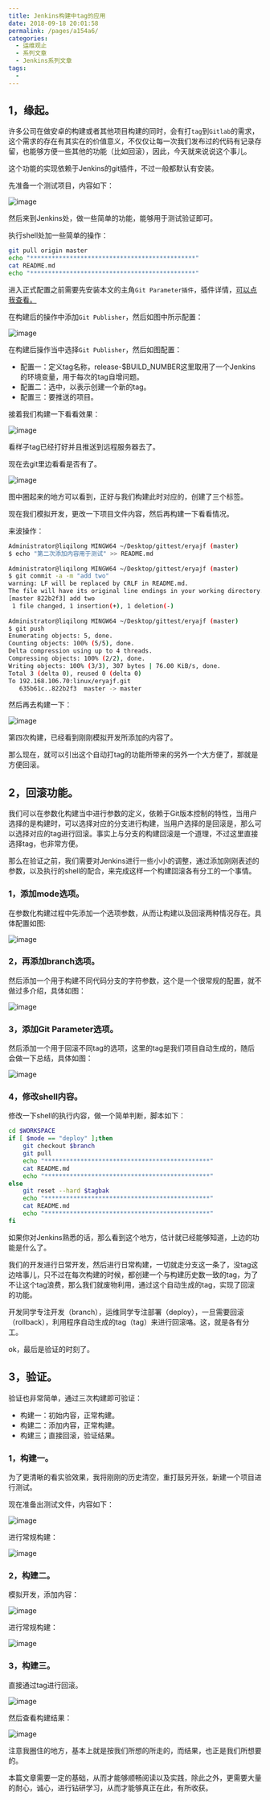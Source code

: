 ```yaml
---
title: Jenkins构建中tag的应用
date: 2018-09-18 20:01:58
permalink: /pages/a154a6/
categories:
  - 运维观止
  - 系列文章
  - Jenkins系列文章
tags:
  - 
---
```


## 1，缘起。

许多公司在做安卓的构建或者其他项目构建的同时，会有打`tag`到`Gitlab`的需求，这个需求的存在有其实在的价值意义，不仅仅让每一次我们发布过的代码有记录存留，也能够方便一些其他的功能（比如回滚），因此，今天就来说说这个事儿。

这个功能的实现依赖于Jenkins的git插件，不过一般都默认有安装。

先准备一个测试项目，内容如下：

![image](https://tvax4.sinaimg.cn/large/008k1Yt0ly1grljfum86zj30ii04s78y.jpg)

然后来到Jenkins处，做一些简单的功能，能够用于测试验证即可。

执行shell处加一些简单的操作：

```sh
git pull origin master
echo "**********************************************"
cat README.md
echo "**********************************************"
```

进入正式配置之前需要先安装本文的主角`Git Parameter插件`，插件详情，[可以点我查看。](http://www.eryajf.net/2280.html#toc-11)

在构建后的操作中添加`Git Publisher`，然后如图中所示配置：

![image](https://tva4.sinaimg.cn/large/008k1Yt0ly1grljg6mwhjj314j0n3naj.jpg)

在构建后操作当中选择`Git Publisher`，然后如图配置：

- 配置一：定义tag名称，release-$BUILD_NUMBER这里取用了一个Jenkins的环境变量，用于每次的tag自增问题。
- 配置二：选中，以表示创建一个新的tag。
- 配置三：要推送的项目。

接着我们构建一下看看效果：

![image](https://tva4.sinaimg.cn/large/008k1Yt0ly1grljgbff41j30xt0p1tjo.jpg)

看样子tag已经打好并且推送到远程服务器去了。

现在去git里边看看是否有了。

![image](https://tva4.sinaimg.cn/large/008k1Yt0ly1grljgh6h0yj30z00jiqdy.jpg)

图中圈起来的地方可以看到，正好与我们构建此时对应的，创建了三个标签。

现在我们模拟开发，更改一下项目文件内容，然后再构建一下看看情况。

来波操作：

```sh
Administrator@liqilong MINGW64 ~/Desktop/gittest/eryajf (master)
$ echo "第二次添加内容用于测试" >> README.md
 
Administrator@liqilong MINGW64 ~/Desktop/gittest/eryajf (master)
$ git commit -a -m "add two"
warning: LF will be replaced by CRLF in README.md.
The file will have its original line endings in your working directory.
[master 822b2f3] add two
 1 file changed, 1 insertion(+), 1 deletion(-)
 
Administrator@liqilong MINGW64 ~/Desktop/gittest/eryajf (master)
$ git push
Enumerating objects: 5, done.
Counting objects: 100% (5/5), done.
Delta compression using up to 4 threads.
Compressing objects: 100% (2/2), done.
Writing objects: 100% (3/3), 307 bytes | 76.00 KiB/s, done.
Total 3 (delta 0), reused 0 (delta 0)
To 192.168.106.70:linux/eryajf.git
   635b61c..822b2f3  master -> master
```

然后再去构建一下：

![image](https://tva3.sinaimg.cn/large/008k1Yt0ly1grljguvmv1j30xu0nzk29.jpg)

第四次构建，已经看到刚刚模拟开发所添加的内容了。

那么现在，就可以引出这个自动打tag的功能所带来的另外一个大方便了，那就是方便回滚。

## 2，回滚功能。

我们可以在参数化构建当中进行参数的定义，依赖于Git版本控制的特性，当用户选择的是构建时，可以选择对应的分支进行构建，当用户选择的是回滚是，那么可以选择对应的tag进行回滚。事实上与分支的构建回滚是一个道理，不过这里直接选择tag，也非常方便。

那么在验证之前，我们需要对Jenkins进行一些小小的调整，通过添加刚刚表述的参数，以及执行的shell的配合，来完成这样一个构建回滚各有分工的一个事情。

### 1，添加mode选项。

在参数化构建过程中先添加一个选项参数，从而让构建以及回滚两种情况存在。具体配置如图:

![image](https://tvax4.sinaimg.cn/large/008k1Yt0ly1grljh2kwbvj30xe0e045r.jpg)

### 2，再添加branch选项。

然后添加一个用于构建不同代码分支的字符参数，这个是一个很常规的配置，就不做过多介绍，具体如图：

![image](https://tvax2.sinaimg.cn/large/008k1Yt0ly1grljh7jy9xj30xg0bugse.jpg)

### 3，添加Git Parameter选项。

然后添加一个用于回滚不同tag的选项，这里的tag是我们项目自动生成的，随后会做一下总结，具体如图：

![image](https://tvax4.sinaimg.cn/large/008k1Yt0ly1grljhc9p5cj30xe09yn3h.jpg)

### 4，修改shell内容。

修改一下shell的执行内容，做一个简单判断，脚本如下：

```sh
cd $WORKSPACE
if [ $mode == "deploy" ];then
    git checkout $branch
    git pull
    echo "**********************************************"
    cat README.md
    echo "**********************************************"
else
    git reset --hard $tagbak
    echo "**********************************************"
    cat README.md
    echo "**********************************************"
fi
```

如果你对Jenkins熟悉的话，那么看到这个地方，估计就已经能够知道，上边的功能是什么了。

我们的开发进行日常开发，然后进行日常构建，一切就走分支这一条了，没tag这边啥事儿，只不过在每次构建的时候，都创建一个与构建历史数一致的tag，为了不让这个tag浪费，那么我们就废物利用，通过这个自动生成的tag，实现了回滚的功能。

开发同学专注开发（branch），运维同学专注部署（deploy），一旦需要回滚（rollback），利用程序自动生成的tag（tag）来进行回滚咯。这，就是各有分工。

ok，最后是验证的时刻了。

## 3，验证。

验证也非常简单，通过三次构建即可验证：

- 构建一：初始内容，正常构建。
- 构建二：添加内容，正常构建。
- 构建三；直接回滚，验证结果。

### 1，构建一。

为了更清晰的看实验效果，我将刚刚的历史清空，重打鼓另开张，新建一个项目进行测试。

现在准备出测试文件，内容如下：

![image](https://tva3.sinaimg.cn/large/008k1Yt0ly1grljhsgp3tj30ko05qjww.jpg)

进行常规构建：

![image](https://tva4.sinaimg.cn/large/008k1Yt0ly1grljhxsb7kj30yh0nvdq3.jpg)

### 2，构建二。

模拟开发，添加内容：

![image](https://tva2.sinaimg.cn/large/008k1Yt0ly1grlji2o1zlj30j5041q79.jpg)

进行常规构建：

![image](https://tva2.sinaimg.cn/large/008k1Yt0ly1grlji7s07qj30xu0o348h.jpg)

### 3，构建三。

直接通过tag进行回滚。

![image](https://tva2.sinaimg.cn/large/008k1Yt0ly1grljiecqzoj615y0g1ak302.jpg)

然后查看构建结果：

![image](https://tva4.sinaimg.cn/large/008k1Yt0ly1grljijn1i3j30xh0o2akg.jpg)

注意我圈住的地方，基本上就是按我们所想的所走的，而结果，也正是我们所想要的。

本篇文章需要一定的基础，从而才能够顺畅阅读以及实践，除此之外，更需要大量的耐心，诚心，进行钻研学习，从而才能够真正在此，有所收获。
